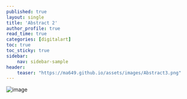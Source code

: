 ```yaml
---
published: true
layout: single
title: 'Abstract 2'
author_profile: true
read_time: true
categories: [digitalart]
toc: true
toc_sticky: true
sidebar:
    nav: sidebar-sample
header:
    teaser: "https://ma649.github.io/assets/images/Abstract3.png"
---
```


![image](https://ma649.github.io/assets/images/Abstract3.png)
